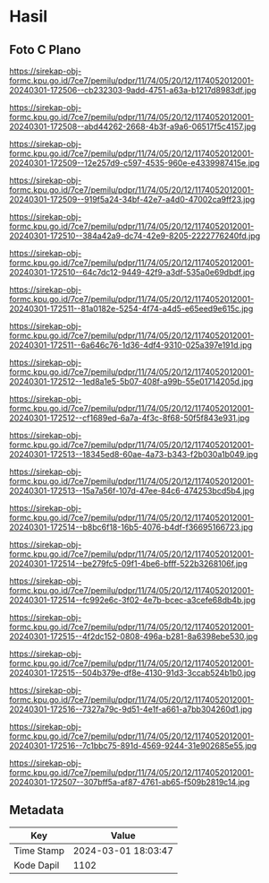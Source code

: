 # Hasil

## Foto C Plano

https://sirekap-obj-formc.kpu.go.id/7ce7/pemilu/pdpr/11/74/05/20/12/1174052012001-20240301-172506--cb232303-9add-4751-a63a-b1217d8983df.jpg

https://sirekap-obj-formc.kpu.go.id/7ce7/pemilu/pdpr/11/74/05/20/12/1174052012001-20240301-172508--abd44262-2668-4b3f-a9a6-06517f5c4157.jpg

https://sirekap-obj-formc.kpu.go.id/7ce7/pemilu/pdpr/11/74/05/20/12/1174052012001-20240301-172509--12e257d9-c597-4535-960e-e4339987415e.jpg

https://sirekap-obj-formc.kpu.go.id/7ce7/pemilu/pdpr/11/74/05/20/12/1174052012001-20240301-172509--919f5a24-34bf-42e7-a4d0-47002ca9ff23.jpg

https://sirekap-obj-formc.kpu.go.id/7ce7/pemilu/pdpr/11/74/05/20/12/1174052012001-20240301-172510--384a42a9-dc74-42e9-8205-2222776240fd.jpg

https://sirekap-obj-formc.kpu.go.id/7ce7/pemilu/pdpr/11/74/05/20/12/1174052012001-20240301-172510--64c7dc12-9449-42f9-a3df-535a0e69dbdf.jpg

https://sirekap-obj-formc.kpu.go.id/7ce7/pemilu/pdpr/11/74/05/20/12/1174052012001-20240301-172511--81a0182e-5254-4f74-a4d5-e65eed9e615c.jpg

https://sirekap-obj-formc.kpu.go.id/7ce7/pemilu/pdpr/11/74/05/20/12/1174052012001-20240301-172511--6a646c76-1d36-4df4-9310-025a397e191d.jpg

https://sirekap-obj-formc.kpu.go.id/7ce7/pemilu/pdpr/11/74/05/20/12/1174052012001-20240301-172512--1ed8a1e5-5b07-408f-a99b-55e01714205d.jpg

https://sirekap-obj-formc.kpu.go.id/7ce7/pemilu/pdpr/11/74/05/20/12/1174052012001-20240301-172512--cf1689ed-6a7a-4f3c-8f68-50f5f843e931.jpg

https://sirekap-obj-formc.kpu.go.id/7ce7/pemilu/pdpr/11/74/05/20/12/1174052012001-20240301-172513--18345ed8-60ae-4a73-b343-f2b030a1b049.jpg

https://sirekap-obj-formc.kpu.go.id/7ce7/pemilu/pdpr/11/74/05/20/12/1174052012001-20240301-172513--15a7a56f-107d-47ee-84c6-474253bcd5b4.jpg

https://sirekap-obj-formc.kpu.go.id/7ce7/pemilu/pdpr/11/74/05/20/12/1174052012001-20240301-172514--b8bc6f18-16b5-4076-b4df-f36695166723.jpg

https://sirekap-obj-formc.kpu.go.id/7ce7/pemilu/pdpr/11/74/05/20/12/1174052012001-20240301-172514--be279fc5-09f1-4be6-bfff-522b3268106f.jpg

https://sirekap-obj-formc.kpu.go.id/7ce7/pemilu/pdpr/11/74/05/20/12/1174052012001-20240301-172514--fc992e6c-3f02-4e7b-bcec-a3cefe68db4b.jpg

https://sirekap-obj-formc.kpu.go.id/7ce7/pemilu/pdpr/11/74/05/20/12/1174052012001-20240301-172515--4f2dc152-0808-496a-b281-8a6398ebe530.jpg

https://sirekap-obj-formc.kpu.go.id/7ce7/pemilu/pdpr/11/74/05/20/12/1174052012001-20240301-172515--504b379e-df8e-4130-91d3-3ccab524b1b0.jpg

https://sirekap-obj-formc.kpu.go.id/7ce7/pemilu/pdpr/11/74/05/20/12/1174052012001-20240301-172516--7327a79c-9d51-4e1f-a661-a7bb304260d1.jpg

https://sirekap-obj-formc.kpu.go.id/7ce7/pemilu/pdpr/11/74/05/20/12/1174052012001-20240301-172516--7c1bbc75-891d-4569-9244-31e902685e55.jpg

https://sirekap-obj-formc.kpu.go.id/7ce7/pemilu/pdpr/11/74/05/20/12/1174052012001-20240301-172507--307bff5a-af87-4761-ab65-f509b2819c14.jpg


## Metadata

| Key        | Value               |
| ---------- | ------------------- |
| Time Stamp | 2024-03-01 18:03:47 |
| Kode Dapil | 1102                |




